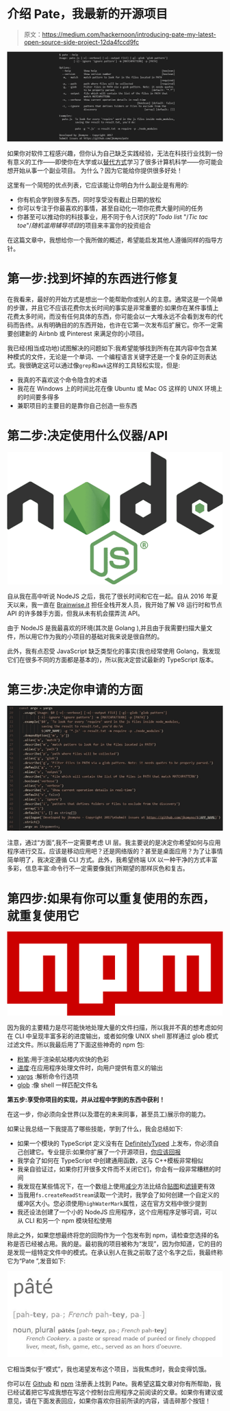 # 介绍 Pate，我最新的开源项目

> 原文：<https://medium.com/hackernoon/introducing-pate-my-latest-open-source-side-project-12da4fccd9fc>

![](img/e57411b283ba9d04a3e8a62952799800.png)

如果你对软件工程感兴趣，但你认为自己缺乏实践经验，无法在科技行业找到一份有意义的工作——即使你在大学或以[替代方式](https://medium.freecodecamp.org/200-universities-just-launched-560-free-online-courses-heres-the-full-list-d9dd13600b04)学习了很多计算机科学——你可能会想开始从事一个副业项目。
为什么？因为它能给你提供很多好处！

这里有一个简短的优点列表，它应该能让你明白为什么副业是有用的:

*   你有机会学到很多东西，同时享受没有截止日期的放松
*   你可以专注于你最喜欢的事情，甚至自动化一项你花费大量时间的任务
*   你甚至可以推动你的科技事业，用不同于令人讨厌的"*Todo lis*t "/*Tic tac toe*"/*随机滥用辅导项目*的项目来丰富你的投资组合

在这篇文章中，我想给你一个我所做的概述，希望能启发其他人遵循同样的指导方针。

# **第一步:找到坏掉的东西进行修复**

在我看来，最好的开始方式是想出一个能帮助你或别人的主意。通常这是一个简单的步骤，并且它不应该花费你太长时间的事实是非常重要的:如果你在某件事情上花费太多时间，而没有任何具体的东西，你可能会以一大堆永远不会看到发布的代码而告终。从有明确目的的东西开始，也许在它第一次发布后扩展它。你不一定需要创建新的 Airbnb 或 Pinterest 来满足你的小项目。

我已经(相当成功地)试图解决的问题如下:我希望能够找到所有在其内容中包含某种模式的文件，无论是一个单词、一个编程语言关键字还是一个复杂的正则表达式。我很确定这可以通过像`grep`和`awk`这样的工具轻松实现，但是:

*   我真的不喜欢这个命令隐含的术语
*   我花在 Windows 上的时间比花在像 Ubuntu 或 Mac OS 这样的 UNIX 环境上的时间要多得多
*   兼职项目的主要目的是靠你自己创造一些东西

# 第二步:决定使用什么仪器/API

![](img/2649506b389b7738201d2eca1ca54efb.png)

自从我在高中听说 NodeJS 之后，我花了很长时间和它在一起。自从 2016 年夏天以来，我一直在 [Brainwise.it](https://brainwise.it/?lang=en) 担任全栈开发人员，我开始了解 V8 运行时和节点 API 的许多棘手方面，但我从未有机会摆弄流 API。

由于 NodeJS 是我最喜欢的环境(其次是 Golang ),并且由于我需要扫描大量文件，所以用它作为我的小项目的基础对我来说是很自然的。

此外，我有点忍受 JavaScript 缺乏类型化的事实(我也经常使用 Golang，我发现它们在很多不同的方面都是基本的)，所以我决定尝试最新的 TypeScript 版本。

# 第三步:决定你申请的方面

![](img/c7832c3d96d95f55c51fcb09c6c1b6b8.png)

注意，通过“方面”,我不一定需要考虑 UI 层。我主要说的是决定你希望如何与应用程序进行交互。应该是移动应用吧？还是网络版的？甚至是桌面应用？为了让事情简单明了，我决定遵循 CLI 方式。此外，我希望终端 UX 以一种干净的方式丰富多彩，信息丰富:命令行不一定需要像我们所期望的那样灰色和复古。

# 第四步:如果有你可以重复使用的东西，就重复使用它

![](img/0a03c0933c863288b24f11205b604cbf.png)

因为我的主要精力是尽可能快地处理大量的文件扫描，所以我并不真的想考虑如何在 CLI 中呈现丰富多彩的进度输出，或者如何像 UNIX shell 那样通过 glob 模式过滤文件。所以我最后用了下面这些神奇的 npm 包:

*   [粉笔](https://www.npmjs.com/package/chalk):用于渲染航站楼内欢快的色彩
*   [进度](https://www.npmjs.com/package/progress):在应用程序处理文件时，向用户提供有意义的输出
*   [yargs](https://www.npmjs.com/package/yargs) :解析命令行选项
*   [glob](https://www.npmjs.com/package/glob) :像 shell 一样匹配文件名

**第五步:享受你项目的实现，并从过程中学到的东西中获利！**

在这一步，你必须向全世界(以及潜在的未来同事，甚至员工)展示你的能力。

如果让我总结一下我提高了哪些技能，学到了什么，我会总结如下:

*   如果一个模块的 TypeScript 定义没有在 [DefinitelyTyped](https://github.com/DefinitelyTyped/DefinitelyTyped) 上发布，你必须自己创建它。专业提示:如果你扩展了一个开源项目，[你应该回报](https://github.com/DefinitelyTyped/DefinitelyTyped/pull/22037)
*   我学会了如何在 TypeScript 中创建通用函数，这与 C++模板非常相似
*   我亲自验证过，如果你打开很多文件而不关闭它们，你会有一段非常糟糕的时间
*   我发现在某些情况下，在一个数组上使用[减少](https://developer.mozilla.org/en-US/docs/Web/JavaScript/Reference/Global_Objects/Array/Reduce)方法比结合[贴图](https://developer.mozilla.org/en-US/docs/Web/JavaScript/Reference/Global_Objects/Array/Map)和[滤镜](https://developer.mozilla.org/en-US/docs/Web/JavaScript/Reference/Global_Objects/Array/Filter)更有效
*   当我用`fs.createReadStream`读取一个流时，我学会了如何创建一个自定义的缓冲区大小。您必须使用`highWaterMark`属性，这在官方文档中很少提到
*   我还设法创建了一个小的 NodeJS 应用程序，这个应用程序足够可调，可以从 CLI 和另一个 npm 模块轻松使用

除此之外，如果您想最终将您的回购作为一个包发布到 npm，请检查您选择的名称是否已经被占用。我的是。最初我的项目被称为“发现”，因为你知道，它的目的是发现一组特定文件中的模式。在承认别人在我之前取了这个名字之后，我最终称它为“Pate ”,发音如下:

![](img/69e6a78cc959a1c92299f4057a2ff5df.png)

它相当类似于“模式”，我也渴望发布这个项目，当我焦虑时，我会变得饥饿。

你可以在 [Github](https://github.com/jkomyno/pate) 和 [npm](https://npmjs.com/packages/pate) 注册表上找到 Pate。我希望这篇文章对你有所帮助，我已经试着把它写成我想在写这个控制台应用程序之前阅读的文章。如果你有建议或意见，请在下面发表回应，如果你喜欢你目前所读的内容，请击碎那个按钮！